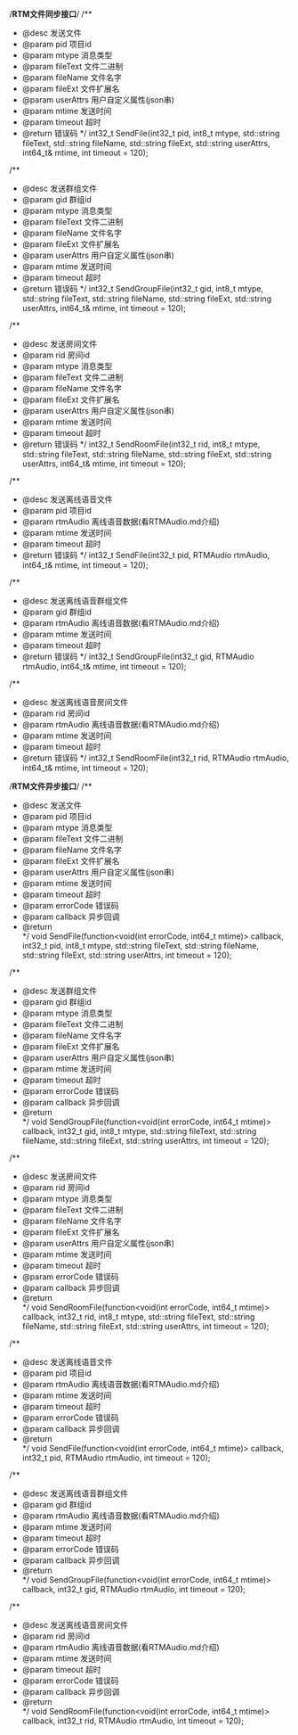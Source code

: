 /**************************************RTM文件同步接口**************************************/	
/**
* @desc		发送文件
* @param	pid				项目id
* @param	mtype			消息类型
* @param	fileText		文件二进制
* @param	fileName		文件名字
* @param	fileExt			文件扩展名
* @param	userAttrs		用户自定义属性(json串)
* @param	mtime			发送时间
* @param	timeout			超时
* @return 	错误码
*/
int32_t SendFile(int32_t pid, int8_t mtype, std::string fileText, std::string fileName, std::string fileExt, std::string userAttrs, int64_t& mtime, int timeout = 120);

/**
* @desc		发送群组文件
* @param	gid				群组id
* @param	mtype			消息类型
* @param	fileText		文件二进制
* @param	fileName		文件名字
* @param	fileExt			文件扩展名
* @param	userAttrs		用户自定义属性(json串)
* @param	mtime			发送时间
* @param	timeout			超时
* @return 	错误码
*/
int32_t SendGroupFile(int32_t gid, int8_t mtype, std::string fileText, std::string fileName, std::string fileExt, std::string userAttrs, int64_t& mtime, int timeout = 120);

/**
* @desc		发送房间文件
* @param	rid				房间id
* @param	mtype			消息类型
* @param	fileText		文件二进制
* @param	fileName		文件名字
* @param	fileExt			文件扩展名
* @param	userAttrs		用户自定义属性(json串)
* @param	mtime			发送时间
* @param	timeout			超时
* @return 	错误码
*/
int32_t SendRoomFile(int32_t rid, int8_t mtype, std::string fileText, std::string fileName, std::string fileExt, std::string userAttrs, int64_t& mtime, int timeout = 120);

/**
* @desc		发送离线语音文件
* @param	pid				项目id
* @param	rtmAudio		离线语音数据(看RTMAudio.md介绍)
* @param	mtime			发送时间
* @param	timeout			超时
* @return 	错误码
*/
int32_t SendFile(int32_t pid, RTMAudio rtmAudio, int64_t& mtime, int timeout = 120);

/**
* @desc		发送离线语音群组文件
* @param	gid				群组id
* @param	rtmAudio		离线语音数据(看RTMAudio.md介绍)
* @param	mtime			发送时间
* @param	timeout			超时
* @return 	错误码
*/
int32_t SendGroupFile(int32_t gid, RTMAudio rtmAudio, int64_t& mtime, int timeout = 120);

/**
* @desc		发送离线语音房间文件
* @param	rid				房间id
* @param	rtmAudio		离线语音数据(看RTMAudio.md介绍)
* @param	mtime			发送时间
* @param	timeout			超时
* @return 	错误码
*/
int32_t SendRoomFile(int32_t rid, RTMAudio rtmAudio, int64_t& mtime, int timeout = 120);

/**************************************RTM文件异步接口**************************************/	
/**
* @desc		发送文件
* @param	pid				项目id
* @param	mtype			消息类型
* @param	fileText		文件二进制
* @param	fileName		文件名字
* @param	fileExt			文件扩展名
* @param	userAttrs		用户自定义属性(json串)
* @param	mtime			发送时间
* @param	timeout			超时
* @param	errorCode		错误码
* @param	callback		异步回调
* @return 	
*/
void SendFile(function<void(int errorCode, int64_t mtime)> callback, int32_t pid, int8_t mtype, std::string fileText, std::string fileName, std::string fileExt, std::string userAttrs, int timeout = 120);

/**
* @desc		发送群组文件
* @param	gid				群组id
* @param	mtype			消息类型
* @param	fileText		文件二进制
* @param	fileName		文件名字
* @param	fileExt			文件扩展名
* @param	userAttrs		用户自定义属性(json串)
* @param	mtime			发送时间
* @param	timeout			超时
* @param	errorCode		错误码
* @param	callback		异步回调
* @return 	
*/
void SendGroupFile(function<void(int errorCode, int64_t mtime)> callback, int32_t gid, int8_t mtype, std::string fileText, std::string fileName, std::string fileExt, std::string userAttrs, int timeout = 120);

/**
* @desc		发送房间文件
* @param	rid				房间id
* @param	mtype			消息类型
* @param	fileText		文件二进制
* @param	fileName		文件名字
* @param	fileExt			文件扩展名
* @param	userAttrs		用户自定义属性(json串)
* @param	mtime			发送时间
* @param	timeout			超时
* @param	errorCode		错误码
* @param	callback		异步回调
* @return 	
*/
void SendRoomFile(function<void(int errorCode, int64_t mtime)> callback, int32_t rid, int8_t mtype, std::string fileText, std::string fileName, std::string fileExt, std::string userAttrs, int timeout = 120);

/**
* @desc		发送离线语音文件
* @param	pid				项目id
* @param	rtmAudio		离线语音数据(看RTMAudio.md介绍)
* @param	mtime			发送时间
* @param	timeout			超时
* @param	errorCode		错误码
* @param	callback		异步回调
* @return 	
*/
void SendFile(function<void(int errorCode, int64_t mtime)> callback, int32_t pid, RTMAudio rtmAudio, int timeout = 120);

/**
* @desc		发送离线语音群组文件
* @param	gid				群组id
* @param	rtmAudio		离线语音数据(看RTMAudio.md介绍)
* @param	mtime			发送时间
* @param	timeout			超时
* @param	errorCode		错误码
* @param	callback		异步回调
* @return 	
*/
void SendGroupFile(function<void(int errorCode, int64_t mtime)> callback, int32_t gid, RTMAudio rtmAudio, int timeout = 120);

/**
* @desc		发送离线语音房间文件
* @param	rid				房间id
* @param	rtmAudio		离线语音数据(看RTMAudio.md介绍)
* @param	mtime			发送时间
* @param	timeout			超时
* @param	errorCode		错误码
* @param	callback		异步回调
* @return 	
*/
void SendRoomFile(function<void(int errorCode, int64_t mtime)> callback, int32_t rid, RTMAudio rtmAudio, int timeout = 120);